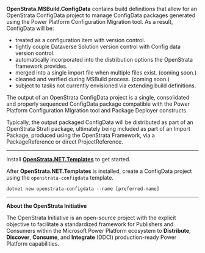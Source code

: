 **OpenStrata.MSBuild.ConfigData** contains build definitions that allow for an OpenStrata ConfigData project to manage ConfigData packages generated using the Power Platform Configuration Migration tool.  As a result, ConfigData will be:

- treated as a configuration item with version control.
- tightly couple Dataverse Solution version control with Config data version control.
- automatically incorporated into the distribution options the OpenStrata framework provides.
- merged into a single import file when multiple files exist. (coming soon.)
- cleaned and verified during MSBuild process. (coming soon.)
- subject to tasks not currently envisioned via extending build definitions.

The output of an OpenStrata ConfigData project is a single, consolidated and properly sequenced ConfigData package compatible with the Power Platform Configuration Migration tool and Package Deployer constructs.

Typically, the output packaged ConfigData will be distributed as part of an OpenStrata Strati package, ultimately being included as part of an Import Package, produced using the OpenStrata Framework, via a PackageReference or direct ProjectReference.  
***
Install **[OpenStrata.NET.Templates](https://www.nuget.org/packages/OpenStrata.NET.Templates)** to get started.

After **OpenStrata.NET.Templates** is installed, create a ConfigData project using the `openstrata-configdata` template.

```
dotnet new openstrata-configdata --name [preferred-name]
```



***


**About the OpenStrata Initiative**

The OpenStrata Initiative is an open-source project with the explicit objective to facilitate a standardized framework for Publishers and Consumers within the Microsoft Power Platform ecosystem to **Distribute**, **Discover**, **Consume**, and **Integrate** (DDCI) production-ready Power Platform 
capabilities.

